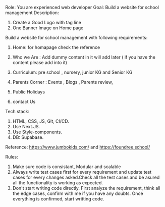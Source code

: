 Role: You are experienced web developer
Goal: Build a website for school management
Description:
1. Create a Good Logo with tag line 
2. One Banner Image on Home page

Build a website for school management with following requirements:
1. Home: for homapage check the reference 
 
 
2. Who we Are : Add dummy content in it will add later ( if you have the content please add into it)
 
3. Curriculum: pre school , nursery, junior KG and Senior KG
 
4. Parents Corner : Events , Blogs , Parents review, 

5. Public Holidays

6. contact Us 


Tech stack:
1. HTML, CSS, JS, Git, CI/CD.
2. Use Next.JS.
3. Use Style-components.
4. DB: Supabase.


Reference:
https://www.jumbokids.com/ and https://foundree.school/

Rules:
1. Make sure code is consistant, Modular and scalable
2. Always write test cases first for every requirement and update test cases for every changes asked.Check all the test cases and be asured all the functionality is working as expected.
3. Don't start writing code directly. First analyze the requirement, think all the edge cases, confirm with me if you have any doubts. Once everything is confirmed, start writting code.
